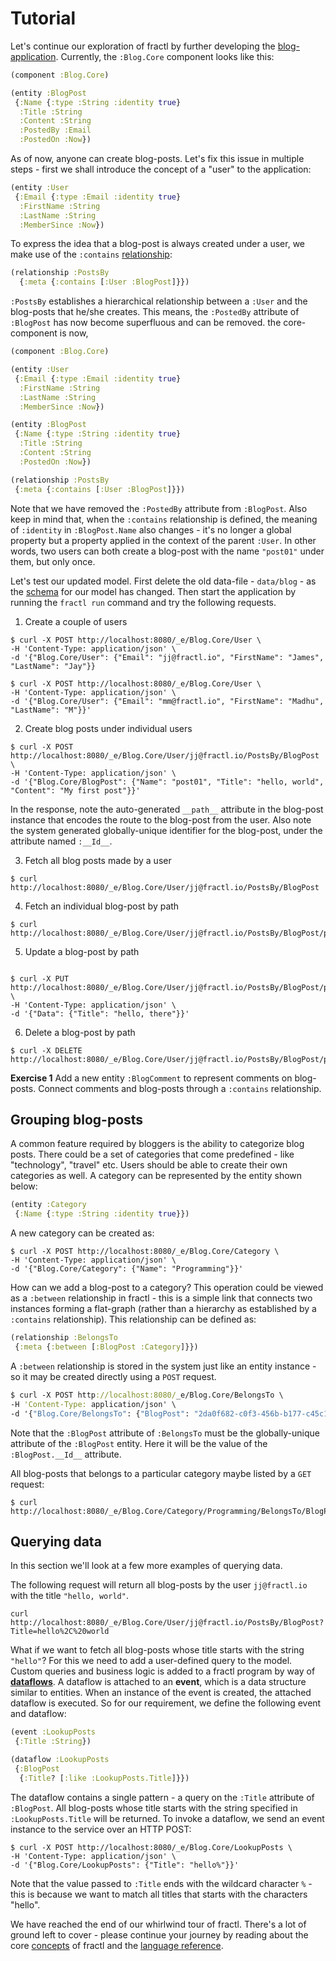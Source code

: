 # Tutorial

Let's continue our exploration of fractl by further developing the [blog-application](quick-start.md). Currently, the
`:Blog.Core` component looks like this:

```clojure
(component :Blog.Core)

(entity :BlogPost
 {:Name {:type :String :identity true}
  :Title :String
  :Content :String
  :PostedBy :Email
  :PostedOn :Now})
```

As of now, anyone can create blog-posts. Let's fix this issue in multiple steps - first we shall introduce the concept
of a "user" to the application:

```clojure
(entity :User
 {:Email {:type :Email :identity true}
  :FirstName :String
  :LastName :String
  :MemberSince :Now})
```

To express the idea that a blog-post is always created under a user, we make use of the
`:contains` [relationship](language/data-model/relationship.md):

```clojure
(relationship :PostsBy
  {:meta {:contains [:User :BlogPost]}})
```

`:PostsBy` establishes a hierarchical relationship between a `:User` and the blog-posts that he/she creates. This means,
the `:PostedBy` attribute of `:BlogPost` has now become superfluous and can be removed. the core-component is now,

```clojure
(component :Blog.Core)

(entity :User
 {:Email {:type :Email :identity true}
  :FirstName :String
  :LastName :String
  :MemberSince :Now})

(entity :BlogPost
 {:Name {:type :String :identity true}
  :Title :String
  :Content :String
  :PostedOn :Now})

(relationship :PostsBy
 {:meta {:contains [:User :BlogPost]}})

```
Note that we have removed the `:PostedBy` attribute from `:BlogPost`. Also keep in mind that, when the `:contains` relationship
is defined, the meaning of `:identity` in `:BlogPost.Name` also changes - it's no longer a global property but a property
applied in the context of the parent `:User`. In other words, two users can both create a blog-post with
the name `"post01"` under them, but only once.

Let's test our updated model. First delete the old data-file - `data/blog` - as the [schema](concepts/schema-migration.md)
for our model has changed. Then start the application by running the `fractl run` command and try the following requests.

1. Create a couple of users

```shell
$ curl -X POST http://localhost:8080/_e/Blog.Core/User \
-H 'Content-Type: application/json' \
-d '{"Blog.Core/User": {"Email": "jj@fractl.io", "FirstName": "James", "LastName": "Jay"}}

$ curl -X POST http://localhost:8080/_e/Blog.Core/User \
-H 'Content-Type: application/json' \
-d '{"Blog.Core/User": {"Email": "mm@fractl.io", "FirstName": "Madhu", "LastName": "M"}}'
```

2. Create blog posts under individual users

```shell
$ curl -X POST http://localhost:8080/_e/Blog.Core/User/jj@fractl.io/PostsBy/BlogPost \
-H 'Content-Type: application/json' \
-d '{"Blog.Core/BlogPost": {"Name": "post01", "Title": "hello, world", "Content": "My first post"}}'
```

In the response, note the auto-generated `__path__` attribute in the blog-post instance that encodes the route to the
blog-post from the user. Also note the system generated globally-unique identifier for the blog-post, under the attribute
named `:__Id__`.

3. Fetch all blog posts made by a user

```shell
$ curl http://localhost:8080/_e/Blog.Core/User/jj@fractl.io/PostsBy/BlogPost
```

4. Fetch an individual blog-post by path

```shell
$ curl http://localhost:8080/_e/Blog.Core/User/jj@fractl.io/PostsBy/BlogPost/post01
```

5. Update a blog-post by path

```shell

$ curl -X PUT http://localhost:8080/_e/Blog.Core/User/jj@fractl.io/PostsBy/BlogPost/post01 \
-H 'Content-Type: application/json' \
-d '{"Data": {"Title": "hello, there"}}'
```

6. Delete a blog-post by path

```shell
$ curl -X DELETE http://localhost:8080/_e/Blog.Core/User/jj@fractl.io/PostsBy/BlogPost/post01
```

**Exercise 1** Add a new entity `:BlogComment` to represent comments on blog-posts. Connect comments and blog-posts through
a `:contains` relationship.

## Grouping blog-posts

A common feature required by bloggers is the ability to categorize blog posts. There could be a set of categories that
come predefined - like "technology", "travel" etc. Users should be able to create their own categories as well. A category
can be represented by the entity shown below:

```clojure
(entity :Category
 {:Name {:type :String :identity true}})
```

A new category can be created as:

```shell
$ curl -X POST http://localhost:8080/_e/Blog.Core/Category \
-H 'Content-Type: application/json' \
-d '{"Blog.Core/Category": {"Name": "Programming"}}'
```

How can we add a blog-post to a category? This operation could be viewed as a `:between` relationship in fractl - this is a
simple link that connects two instances forming a flat-graph (rather than a hierarchy as established by a `:contains` relationship).
This relationship can be defined as:

```clojure
(relationship :BelongsTo
 {:meta {:between [:BlogPost :Category]}})
```

A `:between` relationship is stored in the system just like an entity instance - so it may be created directly using a `POST`
request.

```clojure
$ curl -X POST http://localhost:8080/_e/Blog.Core/BelongsTo \
-H 'Content-Type: application/json' \
-d '{"Blog.Core/BelongsTo": {"BlogPost": "2da0f682-c0f3-456b-b177-c45c19fe74eb", "Category": "Programming"}}'
```

Note that the `:BlogPost` attribute of `:BelongsTo` must be the globally-unique attribute of the `:BlogPost` entity. Here it will
be the value of the `:BlogPost.__Id__` attribute.

All blog-posts that belongs to a particular category maybe listed by a `GET` request:

```shell
$ curl  http://localhost:8080/_e/Blog.Core/Category/Programming/BelongsTo/BlogPost
```

## Querying data

In this section we'll look at a few more examples of querying data.

The following request will return all blog-posts by the user `jj@fractl.io` with the title `"hello, world"`.

```shell
curl http://localhost:8080/_e/Blog.Core/User/jj@fractl.io/PostsBy/BlogPost?Title=hello%2C%20world
```
What if we want to fetch all blog-posts whose title starts with the string `"hello"`? For this we need to add
a user-defined query to the model. Custom queries and business logic is added to a fractl program by way of
[**dataflows**](concepts/declarative-dataflow). A dataflow is attached to an **event**, which is a data structure
similar to entities. When an instance of the event is created, the attached dataflow is executed. So for our requirement,
we define the following event and dataflow:

```clojure
(event :LookupPosts
 {:Title :String})

(dataflow :LookupPosts
 {:BlogPost
  {:Title? [:like :LookupPosts.Title]}})
```

The dataflow contains a single pattern - a query on the `:Title` attribute of `:BlogPost`.
All blog-posts whose title starts with the string specified in `:LookupPosts.Title` will be returned.
To invoke a dataflow, we send an event instance to the service over an HTTP POST:

```shell
$ curl -X POST http://localhost:8080/_e/Blog.Core/LookupPosts \
-H 'Content-Type: application/json' \
-d '{"Blog.Core/LookupPosts": {"Title": "hello%"}}'
```
Note that the value passed to `:Title` ends with the wildcard character `%` - this is because
we want to match all titles that starts with the characters "hello".

We have reached the end of our whirlwind tour of fractl. There's a lot of ground left to cover - please
continue your journey by reading about the core [concepts](concepts/intro.md) of fractl and
the [language reference](language/overview.md).
